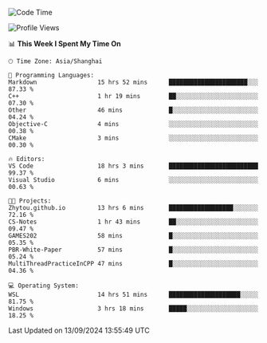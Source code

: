 <!--START_SECTION:waka-->
![Code Time](http://img.shields.io/badge/Code%20Time-1%2C981%20hrs%2050%20mins-blue)

![Profile Views](http://img.shields.io/badge/Profile%20Views-0-blue)

📊 **This Week I Spent My Time On** 

```text
🕑︎ Time Zone: Asia/Shanghai

💬 Programming Languages: 
Markdown                 15 hrs 52 mins      ██████████████████████░░░   87.33 % 
C++                      1 hr 19 mins        ██░░░░░░░░░░░░░░░░░░░░░░░   07.30 % 
Other                    46 mins             █░░░░░░░░░░░░░░░░░░░░░░░░   04.24 % 
Objective-C              4 mins              ░░░░░░░░░░░░░░░░░░░░░░░░░   00.38 % 
CMake                    3 mins              ░░░░░░░░░░░░░░░░░░░░░░░░░   00.30 % 

🔥 Editors: 
VS Code                  18 hrs 3 mins       █████████████████████████   99.37 % 
Visual Studio            6 mins              ░░░░░░░░░░░░░░░░░░░░░░░░░   00.63 % 

🐱‍💻 Projects: 
Zhytou.github.io         13 hrs 6 mins       ██████████████████░░░░░░░   72.16 % 
CS-Notes                 1 hr 43 mins        ██░░░░░░░░░░░░░░░░░░░░░░░   09.47 % 
GAMES202                 58 mins             █░░░░░░░░░░░░░░░░░░░░░░░░   05.35 % 
PBR-White-Paper          57 mins             █░░░░░░░░░░░░░░░░░░░░░░░░   05.24 % 
MultiThreadPracticeInCPP 47 mins             █░░░░░░░░░░░░░░░░░░░░░░░░   04.36 % 

💻 Operating System: 
WSL                      14 hrs 51 mins      ████████████████████░░░░░   81.75 % 
Windows                  3 hrs 18 mins       █████░░░░░░░░░░░░░░░░░░░░   18.25 % 
```


 Last Updated on 13/09/2024 13:55:49 UTC
<!--END_SECTION:waka-->